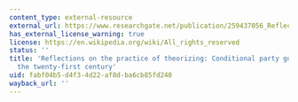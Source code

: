 ```yaml
---
content_type: external-resource
external_url: https://www.researchgate.net/publication/259437056_Reflections_on_the_Practice_of_Theorizing_Conditional_Party_Government_in_the_Twenty-First_Century
has_external_license_warning: true
license: https://en.wikipedia.org/wiki/All_rights_reserved
status: ''
title: 'Reflections on the practice of theorizing: Conditional party government in
  the twenty-first century'
uid: fabf04b5-d4f3-4d22-af8d-ba6cb85fd240
wayback_url: ''
---
```


